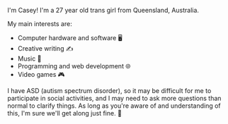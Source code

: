 I'm Casey! I'm a 27 year old trans girl from Queensland, Australia.

My main interests are:

- Computer hardware and software 🖥️
- Creative writing ✍️
- Music 🎵
- Programming and web development 🌐
- Video games 🎮

I have ASD (autism spectrum disorder), so it may be difficult for me to participate in social activities, and I may need to ask more questions than normal to clarify things. As long as you're aware of and understanding of this, I'm sure we'll get along just fine. 💜

<!---
caseyy97/caseyy97 is a ✨ special ✨ repository because its `README.md` (this file) appears on your GitHub profile.
You can click the Preview link to take a look at your changes.
--->
